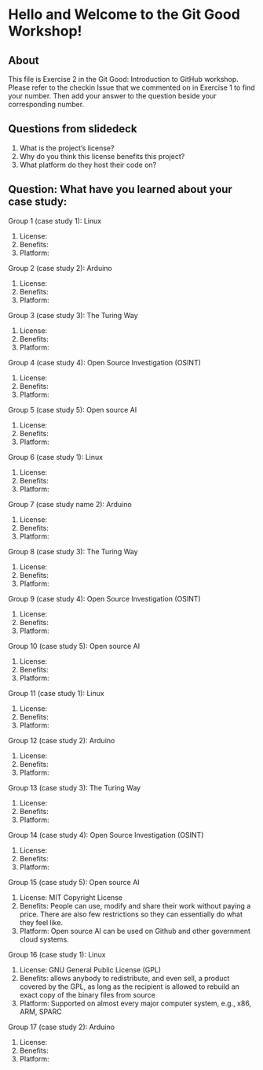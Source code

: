 # Hello and Welcome to the Git Good Workshop! 

## About 

This file is Exercise 2 in the Git Good: Introduction to GitHub workshop. 
Please refer to the checkin Issue that we commented on in Exercise 1 to find your number. Then add your answer to the question beside your corresponding number.

## Questions from slidedeck
1. What is the project’s license?
2. Why do you think this license benefits this project?
3. What platform do they host their code on?

## Question: What have you learned about your case study:

Group 1 (case study 1): Linux
1. License: 
2. Benefits:
3. Platform: 

Group 2 (case study 2): Arduino
1. License: 
2. Benefits: 
3. Platform: 

Group 3 (case study 3): The Turing Way
1. License: 
2. Benefits: 
3. Platform: 

Group 4 (case study 4): Open Source Investigation (OSINT)
1. License: 
2. Benefits: 
3. Platform: 

Group 5 (case study 5): Open source AI
1. License: 
2. Benefits:
4. Platform:

Group 6 (case study 1): Linux
1. License: 
2. Benefits: 
3. Platform: 

Group 7 (case study name 2): Arduino
1. License: 
2. Benefits: 
3. Platform: 

Group 8 (case study 3): The Turing Way
1. License: 
2. Benefits:
3. Platform: 

Group 9 (case study 4): Open Source Investigation (OSINT)
1. License:   
2. Benefits:
3. Platform:

Group 10 (case study 5): Open source AI
1. License: 
2. Benefits: 
3. Platform: 

Group 11 (case study 1): Linux
1. License: 
2. Benefits: 
3. Platform: 

Group 12 (case study 2): Arduino
1. License: 
2. Benefits:
3. Platform: 

Group 13 (case study 3): The Turing Way
1. License: 
2. Benefits:
3. Platform: 


Group 14 (case study 4): Open Source Investigation (OSINT)
1. License: 
2. Benefits:
3. Platform: 


Group 15 (case study 5): Open source AI
1. License: MIT Copyright License
2. Benefits: People can use, modify and share their work without paying a price. There are also few restrictions so they can essentially do what they feel like.
3. Platform: Open source AI can be used on Github and other government cloud systems.


Group 16 (case study 1): Linux
1. License: GNU General Public License (GPL)
2. Benefits: allows anybody to redistribute, and even sell, a product covered by the GPL, as long as the recipient is allowed to rebuild an exact copy of the binary files from source
3. Platform: Supported on almost every major computer system, e.g., x86, ARM, SPARC


Group 17 (case study 2): Arduino
1. License: 
2. Benefits:
3. Platform: 





